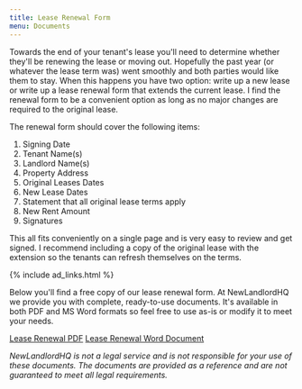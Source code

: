 ```yaml
---
title: Lease Renewal Form
menu: Documents
---
```


Towards the end of your tenant's lease you'll need to determine whether they'll be renewing the lease or moving out. Hopefully the past year (or whatever the lease term was) went smoothly and both parties would like them to stay. When this happens you have two option: write up a new lease or write up a lease renewal form that extends the current lease. I find the renewal form to be a convenient option as long as no major changes are required to the original lease.

The renewal form should cover the following items:

1. Signing Date
2. Tenant Name(s)
3. Landlord Name(s)
4. Property Address
5. Original Leases Dates
6. New Lease Dates
7. Statement that all original lease terms apply
8. New Rent Amount
9. Signatures

This all fits conveniently on a single page and is very easy to review and get signed. I recommend including a copy of the original lease with the extension so the tenants can refresh themselves on the terms.

{% include ad_links.html %}

Below you'll find a free copy of our lease renewal form. At NewLandlordHQ we provide you with complete, ready-to-use documents. It's available in both PDF and MS Word formats so feel free to use as-is or modify it to meet your needs.

[Lease Renewal PDF][1] [Lease Renewal Word Document][2]

*NewLandlordHQ is not a legal service and is not responsible for your use of these documents. The documents are provided as a reference and are not guaranteed to meet all legal requirements.*

 [1]: /files/leaserenewal.pdf
 [2]: /files/leaserenewal.docx
